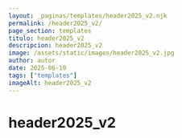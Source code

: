 ```yaml
---
layout: _paginas/templates/header2025_v2.njk
permalink: /header2025_v2/
page_section: templates
titulo: header2025_v2
descripcion: header2025_v2
image: /assets/static/images/header2025_v2.jpg
author: autor
date: 2025-06-19 
tags: ["templates"]
imageAlt: header2025_v2
---
```

# header2025_v2

